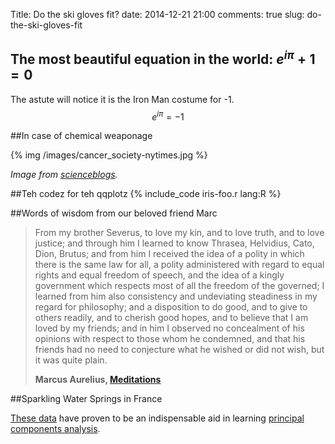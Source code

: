 Title: Do the ski gloves fit?
date: 2014-12-21 21:00
comments: true
slug: do-the-ski-gloves-fit

## The most beautiful equation in the world: $e^{i\pi} + 1 = 0$

The astute will notice it is the Iron Man costume for -1.
$$e^{i\pi} = -1$$

##In case of chemical weaponage

{% img /images/cancer_society-nytimes.jpg %}

*Image from [scienceblogs](http://scienceblogs.com/bioephemera/2008/08/10/ubercat/).*

##Teh codez for teh qqplotz
{% include_code iris-foo.r lang:R %}

##Words of wisdom from our beloved friend Marc


> From my brother Severus, to love my kin, and to love truth, and to love justice; and through him I learned to know Thrasea, Helvidius, Cato, Dion, Brutus; and from him I received the idea of a polity in which there is the same law for all, a polity administered with regard to equal rights and equal freedom of speech, and the idea of a kingly government which respects most of all the freedom of the governed; I learned from him also consistency and undeviating steadiness in my regard for philosophy; and a disposition to do good, and to give to others readily, and to cherish good hopes, and to believe that I am loved by my friends; and in him I observed no concealment of his opinions with respect to those whom he condemned, and that his friends had no need to conjecture what he wished or did not wish, but it was quite plain.
>
> **Marcus Aurelius, [Meditations](http://classics.mit.edu/Antoninus/meditations.1.one.html)**

##Sparkling Water Springs in France

[These data](/downloads/data/sparkling-water-springs-fr.tsv) have proven to be an indispensable aid in learning [principal components analysis](http://www.cs.princeton.edu/courses/archive/spring10/cos424/slides/10-pca.pdf#page=7).




